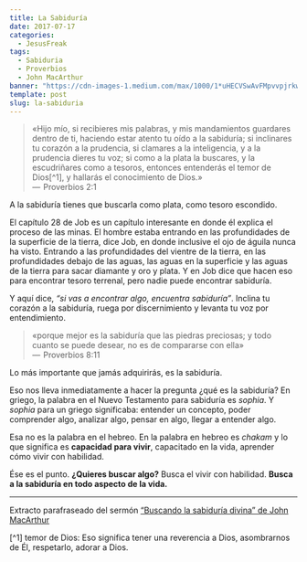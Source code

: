 ```yaml
---
title: La Sabiduría
date: 2017-07-17
categories:
  - JesusFreak
tags:
  - Sabiduria
  - Proverbios
  - John MacArthur
banner: "https://cdn-images-1.medium.com/max/1000/1*uHECVSwAvFMpvvpjrkwu0w.jpeg"
template: post
slug: la-sabiduria
---
```


> «Hijo mío, si recibieres mis palabras, y mis mandamientos guardares dentro de ti, haciendo estar atento tu oído a la sabiduría; si inclinares tu corazón a la prudencia, si clamares a la inteligencia, y a la prudencia dieres tu voz; si como a la plata la buscares, y la escudriñares como a tesoros, entonces entenderás el temor de Dios[^1], y hallarás el conocimiento de Dios.» <br>
> —  Proverbios 2:1

A la sabiduría tienes que buscarla como plata, como tesoro escondido.

El capítulo 28 de Job es un capítulo interesante en donde él explica el proceso de las minas. El hombre estaba entrando en las profundidades de la superficie de la tierra, dice Job, en donde inclusive el ojo de águila nunca ha visto. Entrando a las profundidades del vientre de la tierra, en las profundidades debajo de las aguas, las aguas en la superficie y las aguas de la tierra para sacar diamante y oro y plata. Y en Job dice que hacen eso para encontrar tesoro terrenal, pero nadie puede encontrar sabiduría.

Y aquí dice, _“si vas a encontrar algo, encuentra sabiduría”_. Inclina tu corazón a la sabiduría, ruega por discernimiento y levanta tu voz por entendimiento.

> «porque mejor es la sabiduría que las piedras preciosas; y todo cuanto se puede desear, no es de compararse con ella» <br>
> —  Proverbios 8:11

Lo más importante que jamás adquirirás, es la sabiduría.

Eso nos lleva inmediatamente a hacer la pregunta ¿qué es la sabiduría? En griego, la palabra en el Nuevo Testamento para sabiduría es _sophia_. Y _sophia_ para un griego significaba: entender un concepto, poder comprender algo, analizar algo, pensar en algo, llegar a entender algo.

Esa no es la palabra en el hebreo. En la palabra en hebreo es _chakam_ y lo que significa es **capacidad para vivir**, capacitado en la vida, aprender cómo vivir con habilidad.

Ése es el punto. **¿Quieres buscar algo?** Busca el vivir con habilidad. **Busca a la sabiduría en todo aspecto de la vida.**

---

Extracto parafraseado del sermón [“Buscando la sabiduría divina” de John MacArthur](http://www.gracia.org/Productos.aspx?product=TMC135)

[^1] temor de Dios: Eso significa tener una reverencia a Dios,
asombrarnos de Él, respetarlo, adorar a Dios.
